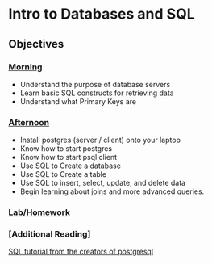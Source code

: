 # Intro to Databases and SQL

## Objectives

### [Morning](./morning.md)
* Understand the purpose of database servers
* Learn basic SQL constructs for retrieving data
* Understand what Primary Keys are

### [Afternoon](./afternoon.md)
* Install postgres (server / client) onto your laptop
* Know how to start postgres
* Know how to start psql client
* Use SQL to Create a database
* Use SQL to Create a table
* Use SQL to insert, select, update, and delete data
* Begin learning about joins and more advanced queries.

### [Lab/Homework](https://github.com/wdi-sf-july/apartment_lab_sql/blob/master/apartment_lab.md)

### [Additional Reading]

[SQL tutorial from the creators of postgresql](http://www.postgresql.org/docs/9.3/static/tutorial-sql.html)
